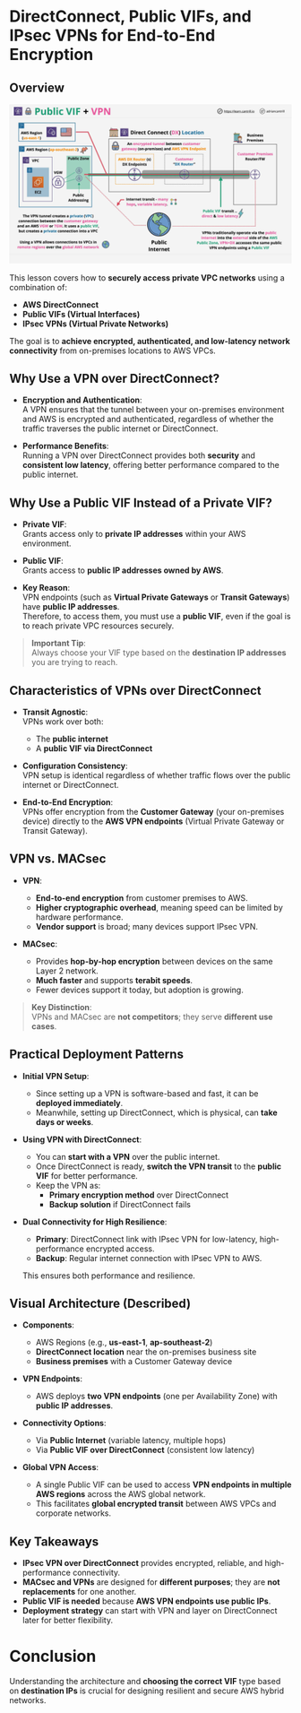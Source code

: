 # DirectConnect, Public VIFs, and IPsec VPNs for End-to-End Encryption

## Overview

![alt text](image-19.png)

This lesson covers how to **securely access private VPC networks** using a combination of:

- **AWS DirectConnect**
- **Public VIFs (Virtual Interfaces)**
- **IPsec VPNs (Virtual Private Networks)**

The goal is to **achieve encrypted, authenticated, and low-latency network connectivity** from on-premises locations to AWS VPCs.

## Why Use a VPN over DirectConnect?

- **Encryption and Authentication**:  
  A VPN ensures that the tunnel between your on-premises environment and AWS is encrypted and authenticated, regardless of whether the traffic traverses the public internet or DirectConnect.

- **Performance Benefits**:  
  Running a VPN over DirectConnect provides both **security** and **consistent low latency**, offering better performance compared to the public internet.

## Why Use a Public VIF Instead of a Private VIF?

- **Private VIF**:  
  Grants access only to **private IP addresses** within your AWS environment.

- **Public VIF**:  
  Grants access to **public IP addresses owned by AWS**.

- **Key Reason**:  
  VPN endpoints (such as **Virtual Private Gateways** or **Transit Gateways**) have **public IP addresses**.  
  Therefore, to access them, you must use a **public VIF**, even if the goal is to reach private VPC resources securely.

> **Important Tip**:  
> Always choose your VIF type based on the **destination IP addresses** you are trying to reach.

## Characteristics of VPNs over DirectConnect

- **Transit Agnostic**:  
  VPNs work over both:

  - The **public internet**
  - A **public VIF via DirectConnect**

- **Configuration Consistency**:  
  VPN setup is identical regardless of whether traffic flows over the public internet or DirectConnect.

- **End-to-End Encryption**:  
  VPNs offer encryption from the **Customer Gateway** (your on-premises device) directly to the **AWS VPN endpoints** (Virtual Private Gateway or Transit Gateway).

## VPN vs. MACsec

- **VPN**:

  - **End-to-end encryption** from customer premises to AWS.
  - **Higher cryptographic overhead**, meaning speed can be limited by hardware performance.
  - **Vendor support** is broad; many devices support IPsec VPN.

- **MACsec**:
  - Provides **hop-by-hop encryption** between devices on the same Layer 2 network.
  - **Much faster** and supports **terabit speeds**.
  - Fewer devices support it today, but adoption is growing.

> **Key Distinction**:  
> VPNs and MACsec are **not competitors**; they serve **different use cases**.

## Practical Deployment Patterns

- **Initial VPN Setup**:

  - Since setting up a VPN is software-based and fast, it can be **deployed immediately**.
  - Meanwhile, setting up DirectConnect, which is physical, can **take days or weeks**.

- **Using VPN with DirectConnect**:

  - You can **start with a VPN** over the public internet.
  - Once DirectConnect is ready, **switch the VPN transit** to the **public VIF** for better performance.
  - Keep the VPN as:
    - **Primary encryption method** over DirectConnect
    - **Backup solution** if DirectConnect fails

- **Dual Connectivity for High Resilience**:

  - **Primary**: DirectConnect link with IPsec VPN for low-latency, high-performance encrypted access.
  - **Backup**: Regular internet connection with IPsec VPN to AWS.

  This ensures both performance and resilience.

## Visual Architecture (Described)

- **Components**:

  - AWS Regions (e.g., **us-east-1**, **ap-southeast-2**)
  - **DirectConnect location** near the on-premises business site
  - **Business premises** with a Customer Gateway device

- **VPN Endpoints**:

  - AWS deploys **two VPN endpoints** (one per Availability Zone) with **public IP addresses**.

- **Connectivity Options**:

  - Via **Public Internet** (variable latency, multiple hops)
  - Via **Public VIF over DirectConnect** (consistent low latency)

- **Global VPN Access**:
  - A single Public VIF can be used to access **VPN endpoints in multiple AWS regions** across the AWS global network.
  - This facilitates **global encrypted transit** between AWS VPCs and corporate networks.

## Key Takeaways

- **IPsec VPN over DirectConnect** provides encrypted, reliable, and high-performance connectivity.
- **MACsec and VPNs** are designed for **different purposes**; they are **not replacements** for one another.
- **Public VIF is needed** because **AWS VPN endpoints use public IPs**.
- **Deployment strategy** can start with VPN and layer on DirectConnect later for better flexibility.

# Conclusion

Understanding the architecture and **choosing the correct VIF** type based on **destination IPs** is crucial for designing resilient and secure AWS hybrid networks.
